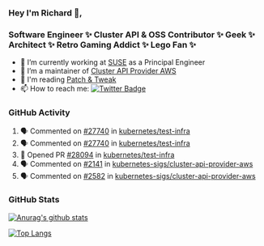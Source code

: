### Hey I'm Richard 👋, 

<h3 align="left">Software Engineer ✨ Cluster API & OSS Contributor ✨ Geek ✨ Architect ✨ Retro Gaming Addict ✨ Lego Fan ✨</h3>

- 🔭 I’m currently working at [SUSE](https://www.suse.com/) as a Principal Engineer
- 👯 I’m a maintainer of [Cluster API Provider AWS](https://github.com/kubernetes-sigs/cluster-api-provider-aws)
- 💬 I'm reading [Patch & Tweak](https://bjooks.com/products/patch-tweak-exploring-modular-synthesis)
- 📫 How to reach me: [![Twitter Badge](https://img.shields.io/badge/-@fruit_case-00acee?style=flat&logo=Twitter&logoColor=white)](https://twitter.com/intent/follow?screen_name=fruit_case "Follow on Twitter")

### GitHub Activity 

<!--START_SECTION:activity-->
1. 🗣 Commented on [#27740](https://github.com/kubernetes/test-infra/issues/27740) in [kubernetes/test-infra](https://github.com/kubernetes/test-infra)
2. 🗣 Commented on [#27740](https://github.com/kubernetes/test-infra/issues/27740) in [kubernetes/test-infra](https://github.com/kubernetes/test-infra)
3. 💪 Opened PR [#28094](https://github.com/kubernetes/test-infra/pull/28094) in [kubernetes/test-infra](https://github.com/kubernetes/test-infra)
4. 🗣 Commented on [#2141](https://github.com/kubernetes-sigs/cluster-api-provider-aws/issues/2141) in [kubernetes-sigs/cluster-api-provider-aws](https://github.com/kubernetes-sigs/cluster-api-provider-aws)
5. 🗣 Commented on [#2582](https://github.com/kubernetes-sigs/cluster-api-provider-aws/issues/2582) in [kubernetes-sigs/cluster-api-provider-aws](https://github.com/kubernetes-sigs/cluster-api-provider-aws)
<!--END_SECTION:activity-->

### GitHub Stats

[![Anurag's github stats](https://github-readme-stats.vercel.app/api?username=richardcase&count_private=true&show_icons=true)](https://github.com/anuraghazra/github-readme-stats)

[![Top Langs](https://github-readme-stats.vercel.app/api/top-langs/?username=richardcase&hide=html&layout=compact)](https://github.com/anuraghazra/github-readme-stats)
